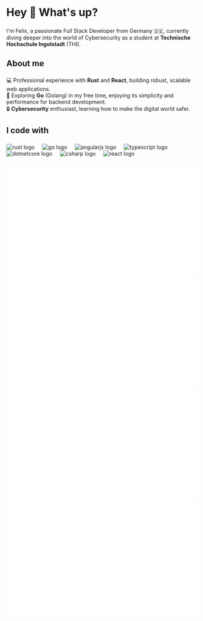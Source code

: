 <h1 align="left">Hey 👋 What's up?</h1>

###

I'm Felix, a passionate Full Stack Developer from Germany 🇩🇪, currently diving deeper into the world of Cybersecurity as a student at **Technische Hochschule Ingolstadt** (THI).

###

<h2 align="left">About me</h2>

###

💻 Professional experience with **Rust** and **React**, building robust, scalable web applications. <br>
🌱 Exploring **Go** (Golang) in my free time, enjoying its simplicity and performance for backend development. <br>
🔒 **Cybersecurity** enthusiast, learning how to make the digital world safer. <br>

###

<h2 align="left">I code with</h2>

###

<div align="left">
  <img src="https://cdn.jsdelivr.net/gh/devicons/devicon/icons/rust/rust-original.svg" height="40" alt="rust logo"  />
  <img width="12" />
  <img src="https://cdn.jsdelivr.net/gh/devicons/devicon/icons/go/go-original.svg" height="40" alt="go logo"  />
  <img width="12" />
  <img src="https://cdn.jsdelivr.net/gh/devicons/devicon/icons/angularjs/angularjs-original.svg" height="40" alt="angularjs logo"  />
  <img width="12" />
  <img src="https://cdn.jsdelivr.net/gh/devicons/devicon/icons/typescript/typescript-original.svg" height="40" alt="typescript logo"  />
  <img width="12" />
  <img src="https://cdn.jsdelivr.net/gh/devicons/devicon/icons/dotnetcore/dotnetcore-original.svg" height="40" alt="dotnetcore logo"  />
  <img width="12" />
  <img src="https://cdn.jsdelivr.net/gh/devicons/devicon/icons/csharp/csharp-original.svg" height="40" alt="csharp logo"  />
  <img width="12" />
  <img src="https://cdn.jsdelivr.net/gh/devicons/devicon/icons/react/react-original.svg" height="40" alt="react logo"  />
</div>

###
![](https://raw.githubusercontent.com/Falo04/github-stats/master/generated/overview.svg#gh-dark-mode-only)
![](https://raw.githubusercontent.com/Falo04/github-stats/master/generated/overview.svg#gh-light-mode-only)
![](https://raw.githubusercontent.com/Falo04/github-stats/master/generated/languages.svg#gh-dark-mode-only)
![](https://raw.githubusercontent.com/Falo04/github-stats/master/generated/languages.svg#gh-light-mode-only)
